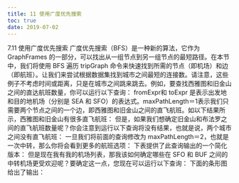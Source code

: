 ```yaml
---
title: 11 使用广度优先搜索
toc: true
date: 2019-07-02
---
```

7.11 使用广度优先搜索
广度优先搜索（BFS）是一种新的算法，它作为 GraphFrames 的一部分，可以找出从一组节点到另一组节点的最短路径。在本节中，我们将使用 BFS 遍历 tripGraph 命令来快速找到所需的节点（即机场）和边（即航班）。让我们来尝试根据数据集找到城市之间最短的连接数。请注意，这些例子不考虑时间或距离，只是在城市之间跳来跳去。例如，要查找西雅图和旧金山之间的直达航班数量，你可以运行以下查询：
fromExpr和 toExpr 是表示出发地和目的地机场（分别是 SEA 和 SFO）的表达式。maxPathLength＝1表示我们只需要两个节点之间的一个边，即西雅图和旧金山之间的直飞航班。如以下结果所示，西雅图和旧金山有很多直飞航班：
但是，如果我们想确定旧金山和布法罗之间的直飞航班数量呢？你会注意到运行以下查询将没有结果，也就是说，两个城市之间没有直飞航班：
一旦我们将前面的查询修改为 maxPathLength＝2，也就是一次中转，那么你将会看到更多的航班选项：
下表提供了此查询输出的一个简化版本：
但是现在我有我的机场列表，那我该如何确定哪些在 SFO 和 BUF 之间的中转机场更受欢迎呢？要确定这一点，您现在可以运行以下查询：
下面的条形图给出了输出：
